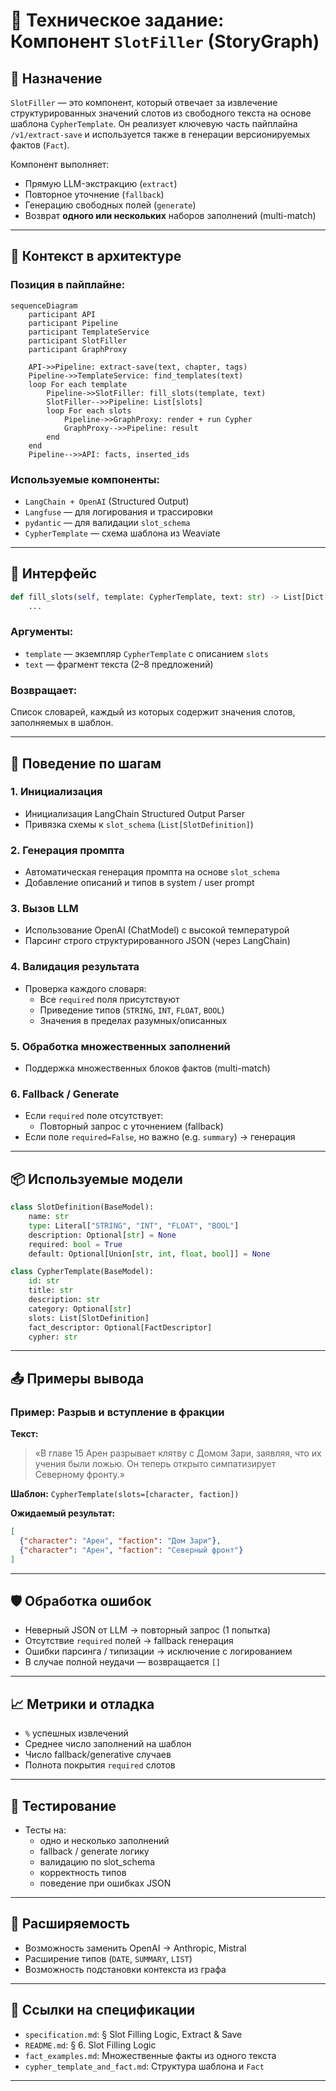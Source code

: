 # 📘 Техническое задание: Компонент `SlotFiller` (StoryGraph)

## 📌 Назначение

`SlotFiller` — это компонент, который отвечает за извлечение структурированных значений слотов из свободного текста на основе шаблона `CypherTemplate`. Он реализует ключевую часть пайплайна `/v1/extract-save` и используется также в генерации версионируемых фактов (`Fact`).

Компонент выполняет:
- Прямую LLM-экстракцию (`extract`)
- Повторное уточнение (`fallback`)
- Генерацию свободных полей (`generate`)
- Возврат **одного или нескольких** наборов заполнений (multi-match)

---

## 🧠 Контекст в архитектуре

### Позиция в пайплайне:

```mermaid
sequenceDiagram
    participant API
    participant Pipeline
    participant TemplateService
    participant SlotFiller
    participant GraphProxy

    API->>Pipeline: extract-save(text, chapter, tags)
    Pipeline->>TemplateService: find_templates(text)
    loop For each template
        Pipeline->>SlotFiller: fill_slots(template, text)
        SlotFiller-->>Pipeline: List[slots]
        loop For each slots
            Pipeline->>GraphProxy: render + run Cypher
            GraphProxy-->>Pipeline: result
        end
    end
    Pipeline-->>API: facts, inserted_ids
```

### Используемые компоненты:
- `LangChain + OpenAI` (Structured Output)
- `Langfuse` — для логирования и трассировки
- `pydantic` — для валидации `slot_schema`
- `CypherTemplate` — схема шаблона из Weaviate

---

## 🧾 Интерфейс

```python
def fill_slots(self, template: CypherTemplate, text: str) -> List[Dict[str, Any]]:
    ...
```

### Аргументы:
- `template` — экземпляр `CypherTemplate` с описанием `slots`
- `text` — фрагмент текста (2–8 предложений)

### Возвращает:
Список словарей, каждый из которых содержит значения слотов, заполняемых в шаблон.

---

## 🧩 Поведение по шагам

### 1. Инициализация
- Инициализация LangChain Structured Output Parser
- Привязка схемы к `slot_schema` (`List[SlotDefinition]`)

### 2. Генерация промпта
- Автоматическая генерация промпта на основе `slot_schema`
- Добавление описаний и типов в system / user prompt

### 3. Вызов LLM
- Использование OpenAI (ChatModel) с высокой температурой
- Парсинг строго структурированного JSON (через LangChain)

### 4. Валидация результата
- Проверка каждого словаря:
  - Все `required` поля присутствуют
  - Приведение типов (`STRING`, `INT`, `FLOAT`, `BOOL`)
  - Значения в пределах разумных/описанных

### 5. Обработка множественных заполнений
- Поддержка множественных блоков фактов (multi-match)

### 6. Fallback / Generate
- Если `required` поле отсутствует:
  - Повторный запрос с уточнением (fallback)
- Если поле `required=False`, но важно (e.g. `summary`) → генерация

---

## 📦 Используемые модели

```python
class SlotDefinition(BaseModel):
    name: str
    type: Literal["STRING", "INT", "FLOAT", "BOOL"]
    description: Optional[str] = None
    required: bool = True
    default: Optional[Union[str, int, float, bool]] = None

class CypherTemplate(BaseModel):
    id: str
    title: str
    description: str
    category: Optional[str]
    slots: List[SlotDefinition]
    fact_descriptor: Optional[FactDescriptor]
    cypher: str
```

---

## 📤 Примеры вывода

### Пример: Разрыв и вступление в фракции

**Текст:**
> «В главе 15 Арен разрывает клятву с Домом Зари, заявляя, что их учения были ложью. Он теперь открыто симпатизирует Северному фронту.»

**Шаблон:** `CypherTemplate(slots=[character, faction])`

**Ожидаемый результат:**
```json
[
  {"character": "Арен", "faction": "Дом Зари"},
  {"character": "Арен", "faction": "Северный фронт"}
]
```

---

## 🛡️ Обработка ошибок

- Неверный JSON от LLM → повторный запрос (1 попытка)
- Отсутствие `required` полей → fallback генерация
- Ошибки парсинга / типизации → исключение с логированием
- В случае полной неудачи — возвращается `[]`

---

## 📈 Метрики и отладка

- `%` успешных извлечений
- Среднее число заполнений на шаблон
- Число fallback/generative случаев
- Полнота покрытия `required` слотов

---

## 🧪 Тестирование

- Тесты на:
  - одно и несколько заполнений
  - fallback / generate логику
  - валидацию по slot_schema
  - корректность типов
  - поведение при ошибках JSON

---

## 🧩 Расширяемость

- Возможность заменить OpenAI → Anthropic, Mistral
- Расширение типов (`DATE`, `SUMMARY`, `LIST`)
- Возможность подстановки контекста из графа

---

## 🧷 Ссылки на спецификации

- `specification.md`: § Slot Filling Logic, Extract & Save
- `README.md`: § 6. Slot Filling Logic
- `fact_examples.md`: Множественные факты из одного текста
- `cypher_template_and_fact.md`: Структура шаблона и `Fact`

---